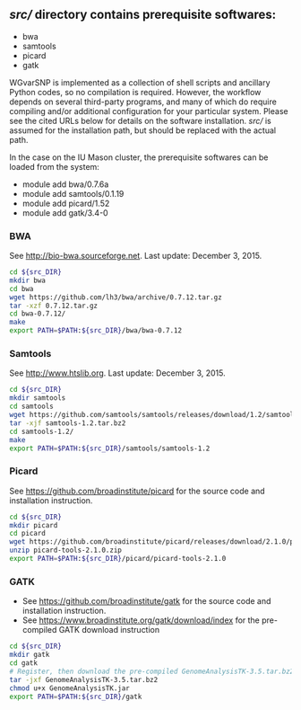 ## *src/* directory contains prerequisite softwares:
- bwa
- samtools
- picard
- gatk

WGvarSNP is implemented as a collection of shell scripts and ancillary Python codes, so no compilation is required. However, the workflow depends on several third-party programs, and many of which do require compiling and/or additional configuration for your particular system. Please see the cited URLs below for details on the software installation. *src/* is assumed for the installation path, but should be replaced with the actual path.

In the case on the IU Mason cluster, the prerequisite softwares can be loaded from the system:
- module add bwa/0.7.6a
- module add samtools/0.1.19
- module add picard/1.52
- module add gatk/3.4-0

### BWA
See http://bio-bwa.sourceforge.net.
Last update: December 3, 2015.
```bash
cd ${src_DIR}
mkdir bwa 
cd bwa
wget https://github.com/lh3/bwa/archive/0.7.12.tar.gz
tar -xzf 0.7.12.tar.gz
cd bwa-0.7.12/
make
export PATH=$PATH:${src_DIR}/bwa/bwa-0.7.12
```

### Samtools
See http://www.htslib.org.
Last update: December 3, 2015.
```bash
cd ${src_DIR}
mkdir samtools
cd samtools
wget https://github.com/samtools/samtools/releases/download/1.2/samtools-1.2.tar.bz2
tar -xjf samtools-1.2.tar.bz2
cd samtools-1.2/
make
export PATH=$PATH:${src_DIR}/samtools/samtools-1.2
```

### Picard
See https://github.com/broadinstitute/picard for the source code and installation instruction.
```bash
cd ${src_DIR}
mkdir picard
cd picard
wget https://github.com/broadinstitute/picard/releases/download/2.1.0/picard-tools-2.1.0.zip
unzip picard-tools-2.1.0.zip
export PATH=$PATH:${src_DIR}/picard/picard-tools-2.1.0
```

### GATK
* See https://github.com/broadinstitute/gatk for the source code and installation instruction.
* See https://www.broadinstitute.org/gatk/download/index for the pre-compiled GATK download instruction
```bash
cd ${src_DIR}
mkdir gatk
cd gatk
# Register, then download the pre-compiled GenomeAnalysisTK-3.5.tar.bz2
tar -jxf GenomeAnalysisTK-3.5.tar.bz2
chmod u+x GenomeAnalysisTK.jar
export PATH=$PATH:${src_DIR}/gatk
```
